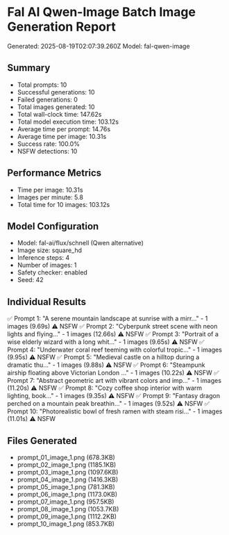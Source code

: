 # Fal AI Qwen-Image Batch Image Generation Report

Generated: 2025-08-19T02:07:39.260Z
Model: fal-qwen-image

## Summary
- Total prompts: 10
- Successful generations: 10
- Failed generations: 0
- Total images generated: 10
- Total wall-clock time: 147.62s
- Total model execution time: 103.12s
- Average time per prompt: 14.76s
- Average time per image: 10.31s
- Success rate: 100.0%
- NSFW detections: 10

## Performance Metrics
- Time per image: 10.31s
- Images per minute: 5.8
- Total time for 10 images: 103.12s

## Model Configuration
- Model: fal-ai/flux/schnell (Qwen alternative)
- Image size: square_hd
- Inference steps: 4
- Number of images: 1
- Safety checker: enabled
- Seed: 42

## Individual Results
✅ Prompt 1: "A serene mountain landscape at sunrise with a mirr..." - 1 images (9.69s) ⚠️ NSFW
✅ Prompt 2: "Cyberpunk street scene with neon lights and flying..." - 1 images (12.66s) ⚠️ NSFW
✅ Prompt 3: "Portrait of a wise elderly wizard with a long whit..." - 1 images (9.65s) ⚠️ NSFW
✅ Prompt 4: "Underwater coral reef teeming with colorful tropic..." - 1 images (9.95s) ⚠️ NSFW
✅ Prompt 5: "Medieval castle on a hilltop during a dramatic thu..." - 1 images (9.88s) ⚠️ NSFW
✅ Prompt 6: "Steampunk airship floating above Victorian London ..." - 1 images (10.22s) ⚠️ NSFW
✅ Prompt 7: "Abstract geometric art with vibrant colors and imp..." - 1 images (11.20s) ⚠️ NSFW
✅ Prompt 8: "Cozy coffee shop interior with warm lighting, book..." - 1 images (9.35s) ⚠️ NSFW
✅ Prompt 9: "Fantasy dragon perched on a mountain peak breathin..." - 1 images (9.52s) ⚠️ NSFW
✅ Prompt 10: "Photorealistic bowl of fresh ramen with steam risi..." - 1 images (11.01s) ⚠️ NSFW

## Files Generated
- prompt_01_image_1.png (678.3KB)
- prompt_02_image_1.png (1185.1KB)
- prompt_03_image_1.png (1097.6KB)
- prompt_04_image_1.png (1416.3KB)
- prompt_05_image_1.png (781.3KB)
- prompt_06_image_1.png (1173.0KB)
- prompt_07_image_1.png (957.5KB)
- prompt_08_image_1.png (1053.7KB)
- prompt_09_image_1.png (1112.2KB)
- prompt_10_image_1.png (853.7KB)
